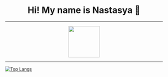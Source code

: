 
<div id='header' align='center' display='block'>
</div>
 <h1 align='center'> Hi! My name is Nastasya 👋</h1>
 
---

<div id='header' align='center'>
  <img src="https://media.giphy.com/media/27UtynCENEhLgiAmik/giphy.gif" width="100"/>
</div>  

---
[![Top Langs](https://github-readme-stats.vercel.app/api/top-langs/?username=lolewkaa&theme=synthwave)](https://github.com/anuraghazra/github-readme-stats)


